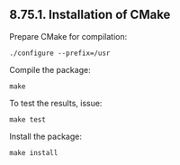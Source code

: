 ## 8.75.1. Installation of CMake

Prepare CMake for compilation:

```shell
./configure --prefix=/usr
```

Compile the package:

```shell
make
```

To test the results, issue:

```shell
make test
```

Install the package:

```shell
make install
```